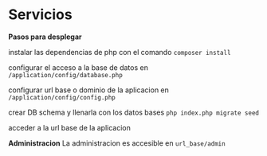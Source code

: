 # Servicios
**Pasos para desplegar**

instalar las dependencias de php con el comando
`composer install`

configurar el acceso a la base de datos en 
`/application/config/database.php`

configurar url base o dominio de la aplicacion en 
`/application/config/config.php`

crear DB schema y llenarla con los datos bases
`php index.php migrate seed`


acceder a la url base de la aplicacion

**Administracion**
La administracion es accesible en `url_base/admin`
